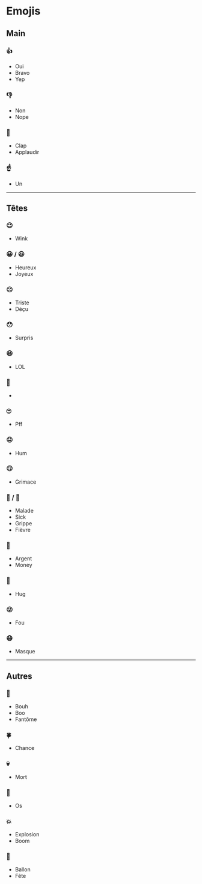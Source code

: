 # Emojis

## Main

### 👍 
- Oui
- Bravo
- Yep

### 👎 
- Non
- Nope

### 👏
- Clap
- Applaudir

### ☝️
- Un

***

## Têtes

### 😉
- Wink


### 😀 / 😃
- Heureux
- Joyeux

### ☹️
- Triste
- Déçu

### 😯
- Surpris

### 😆
- LOL

### 😬
- 

### 🙄
- Pff

### 😐
- Hum

### 🙃
- Grimace

### 🤒 / 🤕
- Malade
- Sick
- Grippe
- Fièvre

### 🤑 
- Argent
- Money

### 🤗
- Hug

### 😜
- Fou

### 😷
- Masque

***

## Autres

### 👻 
- Bouh
- Boo
- Fantôme

### 🍀
- Chance

### 💀
- Mort

### 🍖
- Os

### 💥
- Explosion
- Boom

### 🎈
- Ballon
- Fête